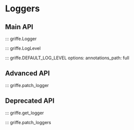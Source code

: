 # Loggers

## **Main API**

<!-- YORE: Bump 1: Replace line with `::: griffe.logger`. -->
<!-- -->

::: griffe.Logger

::: griffe.LogLevel

::: griffe.DEFAULT_LOG_LEVEL
    options:
        annotations_path: full

## **Advanced API**

::: griffe.patch_logger

## **Deprecated API**

::: griffe.get_logger

::: griffe.patch_loggers
